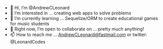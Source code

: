- 👋 Hi, I’m @AndrewCLeonard
- 👀 I’m interested in ... creating web apps to solve problems
- 🌱 I’m currently learning ... Sequelize/ORM to create educational games for music students
- 💞️ Right now, I’m open to collaborate on ... pretty much anything!
- 📫 How to reach me ... AndrewCLeonard@fastmail.com or twitter: @LeonardCodes

<!---
AndrewCLeonard/AndrewCLeonard is a ✨ special ✨ repository because its `README.md` (this file) appears on your GitHub profile.
You can click the Preview link to take a look at your changes.
--->
